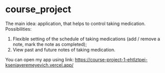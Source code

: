 # course_project

The main idea: application, that helps to control taking medication.  
Possibilities:  
1. Flexible setting of the schedule of taking medications (add / remove a note, mark the note as completed);  
2. View past and future notes of taking medication.

You can open my app using link: https://course-project-1-ehtlztpei-kseniayeremeyevich.vercel.app/
